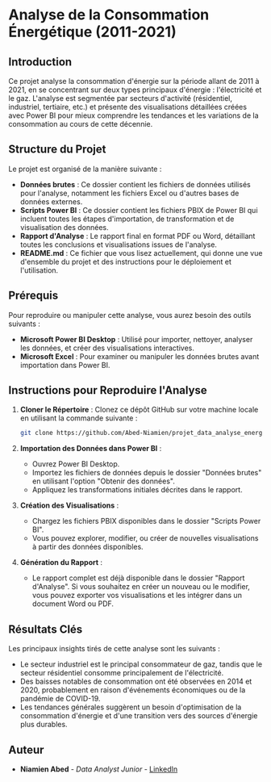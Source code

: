 
# Analyse de la Consommation Énergétique (2011-2021)

## Introduction

Ce projet analyse la consommation d'énergie sur la période allant de 2011 à 2021, en se concentrant sur deux types principaux d'énergie : l'électricité et le gaz. L'analyse est segmentée par secteurs d'activité (résidentiel, industriel, tertiaire, etc.) et présente des visualisations détaillées créées avec Power BI pour mieux comprendre les tendances et les variations de la consommation au cours de cette décennie.

## Structure du Projet

Le projet est organisé de la manière suivante :

- **Données brutes** : Ce dossier contient les fichiers de données utilisés pour l'analyse, notamment les fichiers Excel ou d'autres bases de données externes.
- **Scripts Power BI** : Ce dossier contient les fichiers PBIX de Power BI qui incluent toutes les étapes d'importation, de transformation et de visualisation des données.
- **Rapport d'Analyse** : Le rapport final en format PDF ou Word, détaillant toutes les conclusions et visualisations issues de l'analyse.
- **README.md** : Ce fichier que vous lisez actuellement, qui donne une vue d'ensemble du projet et des instructions pour le déploiement et l'utilisation.

## Prérequis

Pour reproduire ou manipuler cette analyse, vous aurez besoin des outils suivants :

- **Microsoft Power BI Desktop** : Utilisé pour importer, nettoyer, analyser les données, et créer des visualisations interactives.
- **Microsoft Excel** : Pour examiner ou manipuler les données brutes avant importation dans Power BI.

## Instructions pour Reproduire l'Analyse

1. **Cloner le Répertoire** : Clonez ce dépôt GitHub sur votre machine locale en utilisant la commande suivante :
   ```bash
   git clone https://github.com/Abed-Niamien/projet_data_analyse_energetique_france.git
   ```

2. **Importation des Données dans Power BI** :
   - Ouvrez Power BI Desktop.
   - Importez les fichiers de données depuis le dossier "Données brutes" en utilisant l'option "Obtenir des données".
   - Appliquez les transformations initiales décrites dans le rapport.

3. **Création des Visualisations** :
   - Chargez les fichiers PBIX disponibles dans le dossier "Scripts Power BI".
   - Vous pouvez explorer, modifier, ou créer de nouvelles visualisations à partir des données disponibles.

4. **Génération du Rapport** :
   - Le rapport complet est déjà disponible dans le dossier "Rapport d'Analyse". Si vous souhaitez en créer un nouveau ou le modifier, vous pouvez exporter vos visualisations et les intégrer dans un document Word ou PDF.

## Résultats Clés

Les principaux insights tirés de cette analyse sont les suivants :

- Le secteur industriel est le principal consommateur de gaz, tandis que le secteur résidentiel consomme principalement de l'électricité.
- Des baisses notables de consommation ont été observées en 2014 et 2020, probablement en raison d'événements économiques ou de la pandémie de COVID-19.
- Les tendances générales suggèrent un besoin d'optimisation de la consommation d'énergie et d'une transition vers des sources d'énergie plus durables.

## Auteur

- **Niamien Abed** - *Data Analyst Junior* - [LinkedIn](https://www.linkedin.com/in/abed-niamien-42798a1a0/)
